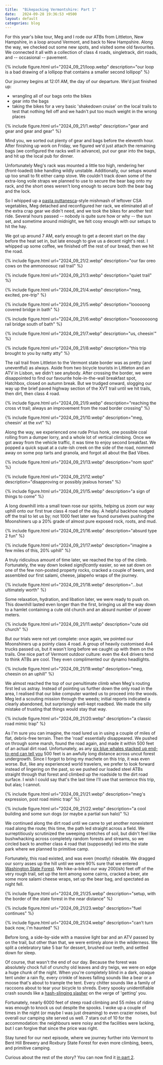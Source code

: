 ```yaml
---
title:  "Bikepacking Vermontshire: Part 1"
date:   2024-09-28 19:36:53 +0500
layout: default
categories: blog
---
```


For this year's bike tour, Meg and I rode our ATBs from Littleton, New Hampshire, in a loop around Vermont, and back to New Hampshire. Along the way, we checked out some new spots, and visited some old favourites. We connected it all with a collection of class 4 roads, singletrack, dirt roads, and -- occasional -- pavement.

<!-- readmore -->


{% include figure.html url="2024_09_21/loop.webp" description="our loop is a bad drawing of a lollipop that contains a smaller second lollipop" %}

Our journey begins at 12:01 AM, the day of our departure. We'd just finished up:

* wrangling all of our bags onto the bikes
* gear into the bags
* taking the bikes for a very basic 'shakedown cruise' on the local trails to test that nothing fell off and we hadn't put too much weight in the wrong places

{% include figure.html url="2024_09_21/1.webp" description="gear and gear and gear and gear" %}

Mind you, we sorted out plenty of gear and bags before the eleventh hour. After finishing up work on Friday, we figured we'd just attach the remaining bags (we configured the racks well in advance), put our gear into the bags, and hit up the local pub for dinner.

Unfortunately Meg's rack was mounted a little too high, rendering her (front-loaded) bike handling wildly unstable. Additionally, our setups wound up too small to fit either camp stove. We couldn't track down some of the extra-long voile straps we planned to use to secure the bear bag onto my rack, and the short ones weren't long enough to secure both the bear bag and the lock.

So I whipped up a [pasta puttanesca](https://snicket.fandom.com/wiki/Pasta_Puttanesca)-style mishmash of leftover CSA vegetables, Meg detached and reconfigured her rack, we eliminated all of the extra crap gear we didn't need, and we took the bikes for another test ride. Several hours passed -- nobody is quite sure how or why -- the sun set, and sometime around midnight, we felt cosy enough with our setups to hit the hay.

We got up around 7 AM, early enough to get a decent start on the day before the heat set in, but late enough to give us a decent night's rest. I whipped up some coffee, we finished off the rest of our bread, then we hit the road.

{% include figure.html url="2024_09_21/2.webp" description="our fav oreo cows on the ammonoosuc rail trail" %}

{% include figure.html url="2024_09_21/3.webp" description="quiet trail" %}

{% include figure.html url="2024_09_21/4.webp" description="meg, excited, pre-trip" %}

{% include figure.html url="2024_09_21/5.webp" description="looooong covered bridge in bath" %}

{% include figure.html url="2024_09_21/6.webp" description="loooooooong rail bridge south of bath" %}

{% include figure.html url="2024_09_21/7.webp" description="us, cheesin'" %}

{% include figure.html url="2024_09_21/8.webp" description="this trip brought to you by natty atty" %}

The rail trail from Littleton to the Vermont state border was as pretty (and uneventful) as always. Aside from two bicycle tourists in Littleton and an ATV in Lisbon, we didn't see anybody. After crossing the border, we were disappointed to find our favourite hole-in-the-wall breakfast spot, Hatchbox, closed on autumn break. But we trudged onward, slogging our way up the brief paved highway section of the XVT trail until we hit trails, then dirt, then class 4 road.

{% include figure.html url="2024_09_21/9.webp" description="reaching the cross vt trail; always an improvement from the road border crossing" %}

{% include figure.html url="2024_09_21/10.webp" description="meg, cheesin' at the xvt" %}

Along the way, we experienced one rude Prius honk, one possible coal rolling from a dumper lorry, and a whole lot of vertical climbing. Once we got away from the vehicle traffic, it was time to enjoy second breakfast. We popped a quick squat at a cute-ish creek on the side of the road, nommed away on some pop tarts and granola, and forgot all about the Bad Vibes.

{% include figure.html url="2024_09_21/13.webp" description="nom spot" %}

{% include figure.html url="2024_09_21/12.webp" description="disapproving or possibly jealous horses" %}

{% include figure.html url="2024_09_21/15.webp" description="a sign of things to come" %}

A long downhill into a small town rose our spirits, helping us zoom our way uphill onto our first true class 4 road of the day. A helpful backhoe nudged off the trail to let us by; not 1000 feet later we found ourselves pushing the Moonshiners up a 20% grade of almost pure exposed rock, roots, and mud.

{% include figure.html url="2024_09_21/16.webp" description="absurd type 2 fun" %}

{% include figure.html url="2024_09_21/17.webp" description="imagine a few miles of this, 20% uphill" %}

A truly ridiculous amount of time later, we reached the top of the climb. Fortunately, the way down looked _significantly_ easier, so we sat down on one of the few non-posted property rocks, cracked a couple of beers, and assembled our first salami, cheese, jalapeño wraps of the journey.

{% include figure.html url="2024_09_21/18.webp" description="...but ultimately worth" %}

Some relaxation, hydration, and libation later, we were ready to push on. This downhill lasted even longer than the first, bringing us all the way down to a hamlet containing a cute old church and an absurd number of power meters.

{% include figure.html url="2024_09_21/11.webp" description="cute old church" %}

But our trials were not yet complete: once again, we pointed our Moonshiners up a pointy class 4 road. A group of heavily customised 4x4 trucks passed us, but it wasn't long before we caught up with them on the trails. One nice part of Vermont outdoor culture: even the 4x4 drivers tend to think ATBs are cool. They even complimented our dynamo headlights.

{% include figure.html url="2024_09_21/19.webp" description="meg, cheesin on an uphill" %}

We almost reached the top of our penultimate climb when Meg's routing first led us astray. Instead of pointing us further down the only road in the area, I realised that our bike computer wanted us to proceed into the woods. Meg led a scouting mission through the weeds; initial reports indicated a clearly abandoned, but surprisingly well-kept roadbed. We made the silly mistake of trusting that things would stay that way.

{% include figure.html url="2024_09_21/20.webp" description="a classic road mimic trap" %}

As I'm sure you can imagine, the road lured us in using a couple of miles of flat, debris-free terrain. Then the 'road' essentially disappeared. We pushed on through some marsh, found the road again, and made it within 500 feet of an actual dirt road. Unfortunately, as any [six blue whales stacked up end-to-end can tell you](https://en.wikipedia.org/wiki/Blue_whale) 500 feet is an awfully long distance across uncut forest undergrowth. Since I forgot to bring my machete on this trip, it was even worse. But, like any experienced world travelers, we prefer to look forward instead of lingering on the past, so we pushed our loaded steel ATBs straight through that forest and climbed up the roadside to the dirt road surface. I wish I could say that's the last time I'll use that sentence this trip, but alas; I cannot.

{% include figure.html url="2024_09_21/21.webp" description="meg's expression, post road mimic trap" %}

{% include figure.html url="2024_09_21/22.webp" description="a cool building and some sun dogs (or maybe a partial sun halo)" %}

We continued along the dirt road until we came to yet another nonexistent road along the route; this time, the path led straight across a field. We surreptitiously scrutinized the sweeping stretches of soil, but didn't feel like bushwhacking across completely random forests and streams, so we circled back to another class 4 road that (supposedly) led into the state park where we planned to primitive camp.

Fortunately, this road existed, and was even (mostly) rideable. We dragged our sorry asses up the hill until we were 90% sure that we entered [Washington State Forest](https://stateparks.com/washington_state_forest_in_vermont.html). We hike-a-biked our way 200(ish) feet off of the very rough trail, set up the tent among some cairns, cracked a beer, ate some more salami cheese wraps, set up the bear bag, and spectated as night fell.

{% include figure.html url="2024_09_21/25.webp" description="setup, with the border of the state forest in the near distance" %}

{% include figure.html url="2024_09_21/23.webp" description="fuel continues" %}

{% include figure.html url="2024_09_21/24.webp" description="can't turn back now, i'm haunted" %}

Before long, a side-by-side with a massive light bar and an ATV passed by on the trail, but other than that, we were entirely alone in the wilderness. We split a celebratory take 5 bar for dessert, brushed our teeth, and settled down for sleep.

Of course, that wasn't the end of our day. Because the forest was absolutely chock full of crunchy old leaves and dry twigs, we were on edge a huge chunk of the night. When you're completely blind in a dark, opaque tent under a rain fly, every crinkle of leaves falling sounds like a bear or a moose that's about to trample the tent. Every chitter sounds like a family of raccoons about to tear your bicycle to shreds. Every spooky unidentifiable crash sounds like a [hash-slinging slasher](https://spongebob.fandom.com/wiki/Hash-slinging_slasher) on the verge of 'getting' you.

Fortunately, nearly 6000 feet of steep road climbing and 55 miles of riding was enough to knock us out despite the spooks. I woke up a couple of times in the night (or maybe I was just dreaming) to even crazier noises, but overall our camping site served us well. 7 stars out of 10 for the accommodation: the neighbours were noisy and the facilities were lacking, but I can forgive that since the price was right.

Stay tuned for our next episode, where we journey further into Vermont to Bent Hill Brewery and Roxbury State Forest for even more climbing, beers, and primitive camping.

Curious about the rest of the story? You can now find it [in part 2](/blog/2024/09/29/bikepacking-vt-nh-2/).